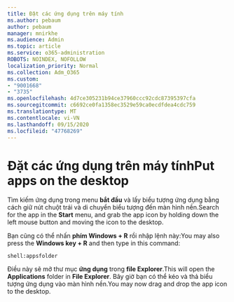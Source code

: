 ```yaml
---
title: Đặt các ứng dụng trên máy tính
ms.author: pebaum
author: pebaum
manager: mnirkhe
ms.audience: Admin
ms.topic: article
ms.service: o365-administration
ROBOTS: NOINDEX, NOFOLLOW
localization_priority: Normal
ms.collection: Adm_O365
ms.custom:
- "9001668"
- "3735"
ms.openlocfilehash: 4d7ce305231b94ce37960ccc92cdc87395397cfa
ms.sourcegitcommit: c6692ce0fa1358ec3529e59ca0ecdfdea4cdc759
ms.translationtype: MT
ms.contentlocale: vi-VN
ms.lasthandoff: 09/15/2020
ms.locfileid: "47768269"
---
```

# <a name="put-apps-on-the-desktop"></a><span data-ttu-id="dda1e-102">Đặt các ứng dụng trên máy tính</span><span class="sxs-lookup"><span data-stu-id="dda1e-102">Put apps on the desktop</span></span>

<span data-ttu-id="dda1e-103">Tìm kiếm ứng dụng trong menu **bắt đầu** và lấy biểu tượng ứng dụng bằng cách giữ nút chuột trái và di chuyển biểu tượng đến màn hình nền.</span><span class="sxs-lookup"><span data-stu-id="dda1e-103">Search for the app in the **Start** menu, and grab the app icon by holding down the left mouse button and moving the icon to the desktop.</span></span>

<span data-ttu-id="dda1e-104">Bạn cũng có thể nhấn **phím Windows + R** rồi nhập lệnh này:</span><span class="sxs-lookup"><span data-stu-id="dda1e-104">You may also press the **Windows key + R** and then type in this command:</span></span>

`shell:appsfolder`

<span data-ttu-id="dda1e-105">Điều này sẽ mở thư mục **ứng dụng** trong **file Explorer**.</span><span class="sxs-lookup"><span data-stu-id="dda1e-105">This will open the **Applications** folder in **File Explorer**.</span></span> <span data-ttu-id="dda1e-106">Bây giờ bạn có thể kéo và thả biểu tượng ứng dụng vào màn hình nền.</span><span class="sxs-lookup"><span data-stu-id="dda1e-106">You may now drag and drop the app icon to the desktop.</span></span>
